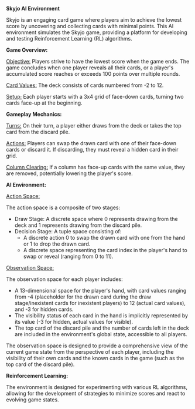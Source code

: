 **Skyjo AI Environment**

Skyjo is an engaging card game where players aim to achieve the lowest score by uncovering and collecting cards with minimal points. This AI environment simulates the Skyjo game, providing a platform for developing and testing Reinforcement Learning (RL) algorithms.

**Game Overview:**

<ins>Objective:</ins> Players strive to have the lowest score when the game ends. The game concludes when one player reveals all their cards, or a player's accumulated score reaches or exceeds 100 points over multiple rounds.

<ins>Card Values:</ins> The deck consists of cards numbered from -2 to 12.

<ins>Setup:</ins> Each player starts with a 3x4 grid of face-down cards, turning two cards face-up at the beginning.

**Gameplay Mechanics:**

<ins>Turns:</ins> On their turn, a player either draws from the deck or takes the top card from the discard pile.

<ins>Actions:</ins> Players can swap the drawn card with one of their face-down cards or discard it. If discarding, they must reveal a hidden card in their grid.

<ins>Column Clearing:</ins> If a column has face-up cards with the same value, they are removed, potentially lowering the player's score.

**AI Environment:**

<ins>Action Space:</ins>

The action space is a composite of two stages:
* Draw Stage: A discrete space where 0 represents drawing from the deck and 1 represents drawing from the discard pile.
* Decision Stage: A tuple space consisting of:
  * A discrete action 0 to swap the drawn card with one from the hand or 1 to drop the drawn card.
  * A discrete space representing the card index in the player's hand to swap or reveal (ranging from 0 to 11).

<ins>Observation Space:</ins> 

The observation space for each player includes:
* A 13-dimensional space for the player's hand, with card values ranging from -4 (placeholder for the drawn card during the draw stage/inexistent cards for inexistent players) to 12 (actual card values), and -3 for hidden cards.
* The visibility status of each card in the hand is implicitly represented by its value (-3 for hidden, actual values for visible).
* The top card of the discard pile and the number of cards left in the deck are included in the environment's global state, accessible to all players.

The observation space is designed to provide a comprehensive view of the current game state from the perspective of each player, including the visibility of their own cards and the known cards in the game (such as the top card of the discard pile).

**Reinforcement Learning:**

The environment is designed for experimenting with various RL algorithms, allowing for the development of strategies to minimize scores and react to evolving game states.
